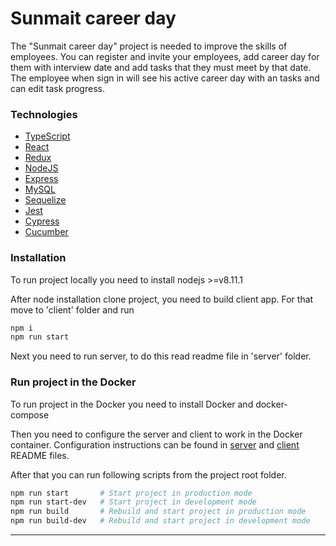# Sunmait career day

The "Sunmait career day" project is needed to improve the skills of employees. You can register and invite your employees, add career day for them with interview date and add tasks that they must meet by that date. The employee when sign in will see his active career day with an tasks and can edit task progress.

### Technologies

- [TypeScript]
- [React]
- [Redux]
- [NodeJS]
- [Express]
- [MySQL]
- [Sequelize]
- [Jest]
- [Cypress]
- [Cucumber]

### Installation

To run project locally you need to install nodejs >=v8.11.1

After node installation clone project, you need to build client app. For that move to 'client' folder and run

```sh
npm i
npm run start
```

Next you need to run server, to do this read readme file in 'server' folder.

### Run project in the Docker

To run project in the Docker you need to install Docker and docker-compose

Then you need to configure the server and client to work in the Docker container. Configuration instructions can be found in [server](server/README.md#configuration-to-run-in-docker) and [client](client/README.md#configuration-to-run-in-docker) README files.

After that you can run following scripts from the project root folder.

```sh
npm run start       # Start project in production mode
npm run start-dev   # Start project in development mode
npm run build       # Rebuild and start project in production mode
npm run build-dev   # Rebuild and start project in development mode
```

---

[typescript]: https://www.typescriptlang.org/
[react]: https://reactjs.org/
[redux]: https://redux.js.org/
[nodejs]: https://nodejs.org/
[express]: https://expressjs.com/
[mysql]: https://www.mysql.com/
[sequelize]: http://docs.sequelizejs.com/
[jest]: https://facebook.github.io/jest/
[cypress]: https://www.cypress.io/
[cucumber]: https://cucumber.io/
